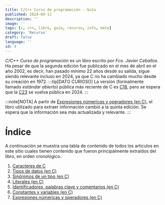 ```yaml
---
title: C/C++ Curso de programación - Guía
published: 2024-09-11
description: ''
image: ''
tags: [c, c++, libro, guía, recurso, info, meta]
category: 'Recurso'
draft: false
language: ''
id: 4
---
```

*C/C++ Curso de programación* es un libro escrito por *Fco. Javier Ceballos*. Ha pesar de que la segunda edición fue publicado en el mes de abril en el año 2002, es decir, han pasado mínimo 22 años desde su salida, sigue siendo relevante incluso en 2024, ya que C no ha cambiado mucho desde su creación en 1972.
:::tip[DATO CURIOSO]
La versión (formalmente llamado *estándar abierto*) pública más reciente de C es [C18](https://en.wikipedia.org/wiki/C17_(C_standard_revision)), pero se espera que la [C23](https://en.wikipedia.org/wiki/C23_(C_standard_revision)) se vuelva pública en 2024.
:::

:::note[NOTA]
A partir de [Expresiones númericas y operadores (en C)](/grupo932/posts/operators-in-c/), el libro utilizado para extraer información cambió a la quinta edición. Se espera que la información sea más actualizada y relevante.
:::

# Índice
A continuación se muestra una tabla de contenido de todos los artículos en este sitio cuales tienen contenido que fueron principalmente extraídos del libro, en orden cronológico.
1. [Caracteres de C](/grupo932/posts/characters-in-c/)
2. [Tipos de datos (en C)](/grupo932/posts/data-types-in-c/)
3. [Sinónimos de un tipo (en C)](/grupo932/posts/type-synonyms-in-c/)
4. [Literales (en C)](/grupo932/posts/literals-in-c/)
5. [Identificadores, palabras clave y comentarios (en C)](/grupo932/posts/identifiers-keywords-comments-in-c/)
6. [Constantes y variables (en C)](/grupo932/posts/constants-and-variables-in-c/)
7. [Expresiones númericas y operadores (en C)](/grupo932/posts/operators-in-c/)
